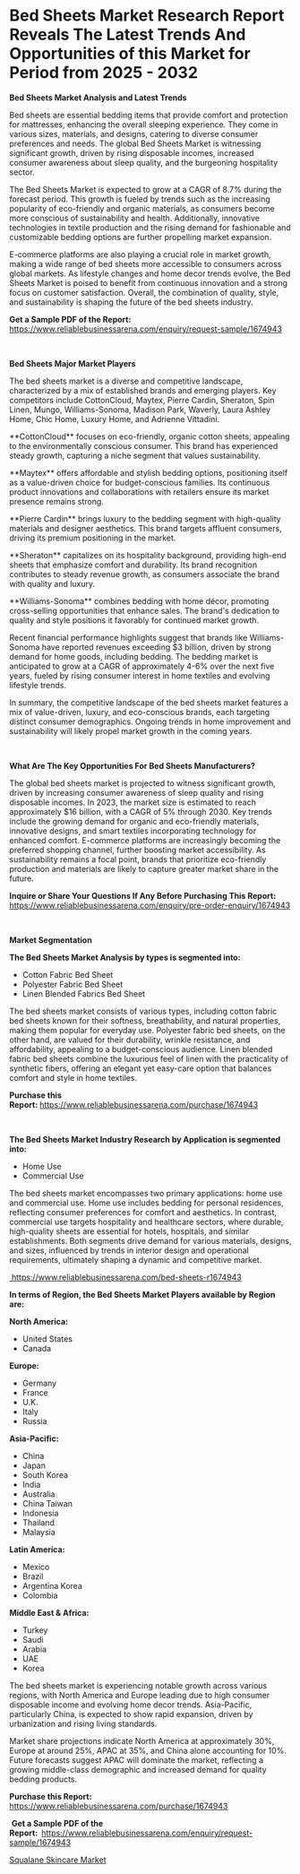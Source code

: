 <p><h1>Bed Sheets Market Research Report Reveals The Latest Trends And Opportunities of this Market for Period from 2025 - 2032</h1></p><p><strong>Bed Sheets Market Analysis and Latest Trends</strong></p>
<p><p>Bed sheets are essential bedding items that provide comfort and protection for mattresses, enhancing the overall sleeping experience. They come in various sizes, materials, and designs, catering to diverse consumer preferences and needs. The global Bed Sheets Market is witnessing significant growth, driven by rising disposable incomes, increased consumer awareness about sleep quality, and the burgeoning hospitality sector. </p><p>The Bed Sheets Market is expected to grow at a CAGR of 8.7% during the forecast period. This growth is fueled by trends such as the increasing popularity of eco-friendly and organic materials, as consumers become more conscious of sustainability and health. Additionally, innovative technologies in textile production and the rising demand for fashionable and customizable bedding options are further propelling market expansion. </p><p>E-commerce platforms are also playing a crucial role in market growth, making a wide range of bed sheets more accessible to consumers across global markets. As lifestyle changes and home decor trends evolve, the Bed Sheets Market is poised to benefit from continuous innovation and a strong focus on customer satisfaction. Overall, the combination of quality, style, and sustainability is shaping the future of the bed sheets industry.</p></p>
<p><strong>Get a Sample PDF of the Report:&nbsp;</strong> <a href="https://www.reliablebusinessarena.com/enquiry/request-sample/1674943?utm_campaign=2221&utm_medium=2&utm_source=Github&utm_content=ia&utm_term=04042025&utm_id=bed-sheets">https://www.reliablebusinessarena.com/enquiry/request-sample/1674943</a></p>
<p>&nbsp;</p>
<p><strong>Bed Sheets Major Market Players</strong></p>
<p><p>The bed sheets market is a diverse and competitive landscape, characterized by a mix of established brands and emerging players. Key competitors include CottonCloud, Maytex, Pierre Cardin, Sheraton, Spin Linen, Mungo, Williams-Sonoma, Madison Park, Waverly, Laura Ashley Home, Chic Home, Luxury Home, and Adrienne Vittadini.</p><p>**CottonCloud** focuses on eco-friendly, organic cotton sheets, appealing to the environmentally conscious consumer. This brand has experienced steady growth, capturing a niche segment that values sustainability. </p><p>**Maytex** offers affordable and stylish bedding options, positioning itself as a value-driven choice for budget-conscious families. Its continuous product innovations and collaborations with retailers ensure its market presence remains strong.</p><p>**Pierre Cardin** brings luxury to the bedding segment with high-quality materials and designer aesthetics. This brand targets affluent consumers, driving its premium positioning in the market.</p><p>**Sheraton** capitalizes on its hospitality background, providing high-end sheets that emphasize comfort and durability. Its brand recognition contributes to steady revenue growth, as consumers associate the brand with quality and luxury.</p><p>**Williams-Sonoma** combines bedding with home décor, promoting cross-selling opportunities that enhance sales. The brand's dedication to quality and style positions it favorably for continued market growth.</p><p>Recent financial performance highlights suggest that brands like Williams-Sonoma have reported revenues exceeding $3 billion, driven by strong demand for home goods, including bedding. The bedding market is anticipated to grow at a CAGR of approximately 4-6% over the next five years, fueled by rising consumer interest in home textiles and evolving lifestyle trends.</p><p>In summary, the competitive landscape of the bed sheets market features a mix of value-driven, luxury, and eco-conscious brands, each targeting distinct consumer demographics. Ongoing trends in home improvement and sustainability will likely propel market growth in the coming years.</p></p>
<p>&nbsp;</p>
<p><strong>What Are The Key Opportunities For Bed Sheets Manufacturers?</strong></p>
<p><p>The global bed sheets market is projected to witness significant growth, driven by increasing consumer awareness of sleep quality and rising disposable incomes. In 2023, the market size is estimated to reach approximately $16 billion, with a CAGR of 5% through 2030. Key trends include the growing demand for organic and eco-friendly materials, innovative designs, and smart textiles incorporating technology for enhanced comfort. E-commerce platforms are increasingly becoming the preferred shopping channel, further boosting market accessibility. As sustainability remains a focal point, brands that prioritize eco-friendly production and materials are likely to capture greater market share in the future.</p></p>
<p><strong>Inquire or Share Your Questions If Any Before Purchasing This Report:</strong> <a href="https://www.reliablebusinessarena.com/enquiry/pre-order-enquiry/1674943?utm_campaign=2221&utm_medium=2&utm_source=Github&utm_content=ia&utm_term=04042025&utm_id=bed-sheets">https://www.reliablebusinessarena.com/enquiry/pre-order-enquiry/1674943</a></p>
<p>&nbsp;</p>
<p><strong>Market Segmentation</strong></p>
<p><strong>The Bed Sheets Market Analysis by types is segmented into:</strong></p>
<p><ul><li>Cotton Fabric Bed Sheet</li><li>Polyester Fabric Bed Sheet</li><li>Linen Blended Fabrics Bed Sheet</li></ul></p>
<p><p>The bed sheets market consists of various types, including cotton fabric bed sheets known for their softness, breathability, and natural properties, making them popular for everyday use. Polyester fabric bed sheets, on the other hand, are valued for their durability, wrinkle resistance, and affordability, appealing to a budget-conscious audience. Linen blended fabric bed sheets combine the luxurious feel of linen with the practicality of synthetic fibers, offering an elegant yet easy-care option that balances comfort and style in home textiles.</p></p>
<p><strong>Purchase this Report:&nbsp;</strong><a href="https://www.reliablebusinessarena.com/purchase/1674943?utm_campaign=2221&utm_medium=2&utm_source=Github&utm_content=ia&utm_term=04042025&utm_id=bed-sheets">https://www.reliablebusinessarena.com/purchase/1674943</a></p>
<p>&nbsp;</p>
<p><strong>The Bed Sheets Market Industry Research by Application is segmented into:</strong></p>
<p><ul><li>Home Use</li><li>Commercial Use</li></ul></p>
<p><p>The bed sheets market encompasses two primary applications: home use and commercial use. Home use includes bedding for personal residences, reflecting consumer preferences for comfort and aesthetics. In contrast, commercial use targets hospitality and healthcare sectors, where durable, high-quality sheets are essential for hotels, hospitals, and similar establishments. Both segments drive demand for various materials, designs, and sizes, influenced by trends in interior design and operational requirements, ultimately shaping a dynamic and competitive market.</p></p>
<p><a href="https://www.reliablebusinessarena.com/bed-sheets-r1674943?utm_campaign=2221&utm_medium=2&utm_source=Github&utm_content=ia&utm_term=04042025&utm_id=bed-sheets">&nbsp;https://www.reliablebusinessarena.com/bed-sheets-r1674943</a></p>
<p><strong>In terms of Region, the Bed Sheets Market Players available by Region are:</strong></p>
<p>
    <p> <strong> North America: </strong>
        <ul>
            <li>United States</li>
            <li>Canada</li>
        </ul>
        </p> 
    <p> <strong> Europe: </strong>
        <ul>
            <li>Germany</li>
            <li>France</li>
            <li>U.K.</li>
            <li>Italy</li>
            <li>Russia</li>
        </ul>
        </p> 
    <p> <strong> Asia-Pacific: </strong>
        <ul>
            <li>China</li>
            <li>Japan</li>
            <li>South Korea</li>
            <li>India</li>
            <li>Australia</li>
            <li>China Taiwan</li>
            <li>Indonesia</li>
            <li>Thailand</li>
            <li>Malaysia</li>
        </ul>
        </p> 
    <p> <strong> Latin America: </strong>
        <ul>
            <li>Mexico</li>
            <li>Brazil</li>
            <li>Argentina Korea</li>
            <li>Colombia</li>
        </ul>
        </p> 
    <p> <strong> Middle East & Africa: </strong>
        <ul>
            <li>Turkey</li>
            <li>Saudi</li>
            <li>Arabia</li>
            <li>UAE</li>
            <li>Korea</li>
        </ul>
    </p>
    </p>
<p><p>The bed sheets market is experiencing notable growth across various regions, with North America and Europe leading due to high consumer disposable income and evolving home decor trends. Asia-Pacific, particularly China, is expected to show rapid expansion, driven by urbanization and rising living standards. </p><p>Market share projections indicate North America at approximately 30%, Europe at around 25%, APAC at 35%, and China alone accounting for 10%. Future forecasts suggest APAC will dominate the market, reflecting a growing middle-class demographic and increased demand for quality bedding products.</p></p>
<p><strong>Purchase this Report: </strong><a href="https://www.reliablebusinessarena.com/purchase/1674943?utm_campaign=2221&utm_medium=2&utm_source=Github&utm_content=ia&utm_term=04042025&utm_id=bed-sheets">https://www.reliablebusinessarena.com/purchase/1674943</a></p>
<p>&nbsp;<strong>Get a Sample PDF of the Report:&nbsp;&nbsp;</strong><a href="https://www.reliablebusinessarena.com/enquiry/request-sample/1674943?utm_campaign=2221&utm_medium=2&utm_source=Github&utm_content=ia&utm_term=04042025&utm_id=bed-sheets">https://www.reliablebusinessarena.com/enquiry/request-sample/1674943</a></p>
<p><strong></strong></p>
<p><p><a href="https://github.com/delindacallegari68/Market-Research-Report-List-1/blob/main/squalane-skincare-market.md?utm_campaign=2221&utm_medium=2&utm_source=Github&utm_content=ia&utm_term=04042025&utm_id=bed-sheets">Squalane Skincare Market</a></p></p>